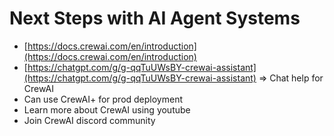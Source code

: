 # Next Steps with AI Agent Systems

* [https://docs.crewai.com/en/introduction](https://docs.crewai.com/en/introduction)
* [https://chatgpt.com/g/g-qqTuUWsBY-crewai-assistant](https://chatgpt.com/g/g-qqTuUWsBY-crewai-assistant) ⇒ Chat help for CrewAI
* Can use CrewAI+ for prod deployment
* Learn more about CrewAI using youtube
* Join CrewAI discord community
